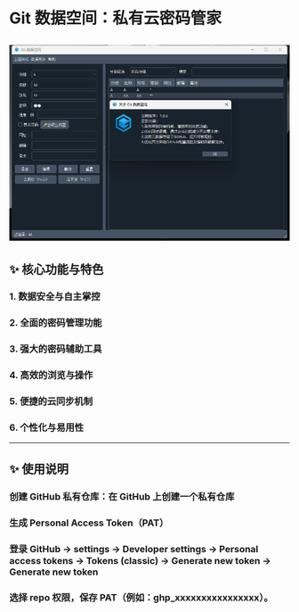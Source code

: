 # Git 数据空间：私有云密码管家


![image](https://github.com/ISimon3/Git-DataSpace/blob/main/example1.0.6.jpg)
---
## ✨ 核心功能与特色
###  1. 数据安全与自主掌控
###  2. 全面的密码管理功能
###  3. 强大的密码辅助工具
###  4. 高效的浏览与操作
###  5. 便捷的云同步机制
###  6. 个性化与易用性
---
## ✨ 使用说明
### 创建 GitHub 私有仓库：在 GitHub 上创建一个私有仓库
### 生成 Personal Access Token（PAT）
### 登录 GitHub → settings → Developer settings → Personal access tokens → Tokens (classic) → Generate new token → Generate new token
### 选择 repo 权限，保存 PAT（例如：ghp_xxxxxxxxxxxxxxxx）。
